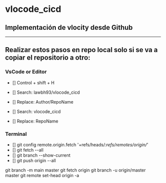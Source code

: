 # vlocode_cicd
## Implementación de vlocity desde Github
________
## Realizar estos pasos en repo local solo si se va a copiar el repositorio a otro:
### VsCode or Editor 
- [] Control + shift + H
- [] Search: lawbh93/vlocode_cicd
- [] Replace: Author/RepoName

- [] Search: vlocode_cicd
- [] Replace: RepoName
### Terminal
- [] git config remote.origin.fetch '+refs/heads/*:refs/remotes/origin/*'
- [] git fetch --all
- [] git branch --show-current
- [] git push origin --all


git branch -m main master
git fetch origin
git branch -u origin/master master
git remote set-head origin -a
